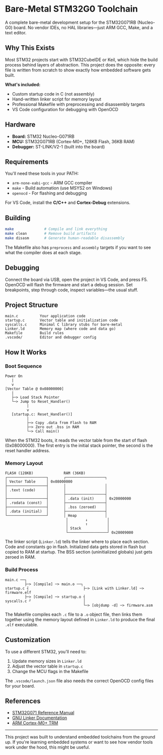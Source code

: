 # Bare-Metal STM32G0 Toolchain

A complete bare-metal development setup for the STM32G071RB (Nucleo-G0) board. No vendor IDEs, no HAL libraries—just ARM GCC, Make, and a text editor.

## Why This Exists

Most STM32 projects start with STM32CubeIDE or Keil, which hide the build process behind layers of abstraction. This project does the opposite: every file is written from scratch to show exactly how embedded software gets built.

**What's included:**
- Custom startup code in C (not assembly)
- Hand-written linker script for memory layout
- Professional Makefile with preprocessing and disassembly targets
- VS Code configuration for debugging with OpenOCD

## Hardware

- **Board:** STM32 Nucleo-G071RB
- **MCU:** STM32G071RB (Cortex-M0+, 128KB Flash, 36KB RAM)
- **Debugger:** ST-LINK/V2-1 (built into the board)

## Requirements

You'll need these tools in your PATH:

- `arm-none-eabi-gcc` - ARM GCC compiler
- `make` - Build automation (use MSYS2 on Windows)
- `openocd` - For flashing and debugging

For VS Code, install the **C/C++** and **Cortex-Debug** extensions.

## Building

```bash
make              # Compile and link everything
make clean        # Remove build artifacts
make disasm       # Generate human-readable disassembly
```

The Makefile also has `preprocess` and `assembly` targets if you want to see what the compiler does at each stage.

## Debugging

Connect the board via USB, open the project in VS Code, and press F5. OpenOCD will flash the firmware and start a debug session. Set breakpoints, step through code, inspect variables—the usual stuff.

## Project Structure

```
main.c          Your application code
startup.c       Vector table and initialization code
syscalls.c      Minimal C library stubs for bare-metal
Linker.ld       Memory map (where code and data go)
Makefile        Build rules
.vscode/        Editor and debugger config
```

## How It Works

### Boot Sequence

```
Power On
   |
   v
[Vector Table @ 0x08000000]
   |
   ├─> Load Stack Pointer
   └─> Jump to Reset_Handler()
          |
          v
   [startup.c: Reset_Handler()]
          |
          ├─> Copy .data from Flash to RAM
          ├─> Zero out .bss in RAM
          └─> Call main()
```

When the STM32 boots, it reads the vector table from the start of flash (0x08000000). The first entry is the initial stack pointer, the second is the reset handler address.

### Memory Layout

```
FLASH (128KB)              RAM (36KB)
┌──────────────────┐       ┌──────────────────┐
│ Vector Table     │ 0x08000000
├──────────────────┤       │                  │
│ .text (code)     │       │                  │
│                  │       ├──────────────────┤
├──────────────────┤       │ .data (init)     │ 0x20000000
│ .rodata (const)  │       ├──────────────────┤
├──────────────────┤       │ .bss (zeroed)    │
│ .data (initial)  │       ├──────────────────┤
└──────────────────┘       │ Heap             │
                            │        ↓         │
                            │        ↑         │
                            │ Stack            │
                            └──────────────────┘ 0x20009000
```

The linker script (`Linker.ld`) tells the linker where to place each section. Code and constants go in flash. Initialized data gets stored in flash but copied to RAM at startup. The BSS section (uninitialized globals) just gets zeroed in RAM.

### Build Process

```
main.c ──┐
         ├─> [Compile] ─> main.o ──┐
startup.c ┤                         ├─> [Link with Linker.ld] ─> firmware.elf
         ├─> [Compile] ─> startup.o ┤
syscalls.c ┘                        │
                                    └─> [objdump -d] ─> firmware.asm
```

The Makefile compiles each `.c` file to a `.o` object file, then links them together using the memory layout defined in `Linker.ld` to produce the final `.elf` executable.

## Customization

To use a different STM32, you'll need to:
1. Update memory sizes in `Linker.ld`
2. Adjust the vector table in `startup.c`
3. Change the MCU flags in the Makefile

The `.vscode/launch.json` file also needs the correct OpenOCD config files for your board.

## References

- [STM32G071 Reference Manual](https://www.st.com/resource/en/reference_manual/rm0444-stm32g0x1-advanced-armbased-32bit-mcus-stmicroelectronics.pdf)
- [GNU Linker Documentation](https://sourceware.org/binutils/docs/ld/)
- [ARM Cortex-M0+ TRM](https://developer.arm.com/documentation/ddi0484/latest/)

---

This project was built to understand embedded toolchains from the ground up. If you're learning embedded systems or want to see how vendor tools work under the hood, this might be useful.
